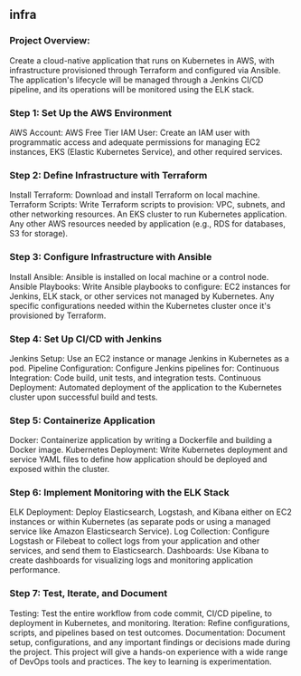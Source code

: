 ## infra
### Project Overview:
Create a cloud-native application that runs on Kubernetes in AWS, with infrastructure provisioned through Terraform and configured via Ansible. The application's lifecycle will be managed through a Jenkins CI/CD pipeline, and its operations will be monitored using the ELK stack.

### Step 1: Set Up the AWS Environment
AWS Account: AWS Free Tier
IAM User: Create an IAM user with programmatic access and adequate permissions for managing EC2 instances, EKS (Elastic Kubernetes Service), and other required services.

### Step 2: Define Infrastructure with Terraform
Install Terraform: Download and install Terraform on local machine.
Terraform Scripts: Write Terraform scripts to provision:
VPC, subnets, and other networking resources.
An EKS cluster to run Kubernetes application.
Any other AWS resources needed by application (e.g., RDS for databases, S3 for storage).

### Step 3: Configure Infrastructure with Ansible
Install Ansible:  Ansible is installed on local machine or a control node.
Ansible Playbooks: Write Ansible playbooks to configure:
EC2 instances for Jenkins, ELK stack, or other services not managed by Kubernetes.
Any specific configurations needed within the Kubernetes cluster once it's provisioned by Terraform.

### Step 4: Set Up CI/CD with Jenkins
Jenkins Setup: Use an EC2 instance or manage Jenkins in Kubernetes as a pod.
Pipeline Configuration: Configure Jenkins pipelines for:
Continuous Integration: Code build, unit tests, and integration tests.
Continuous Deployment: Automated deployment of the application to the Kubernetes cluster upon successful build and tests.

### Step 5: Containerize Application
Docker: Containerize application by writing a Dockerfile and building a Docker image.
Kubernetes Deployment: Write Kubernetes deployment and service YAML files to define how application should be deployed and exposed within the cluster.

### Step 6: Implement Monitoring with the ELK Stack
ELK Deployment: Deploy Elasticsearch, Logstash, and Kibana either on EC2 instances or within Kubernetes (as separate pods or using a managed service like Amazon Elasticsearch Service).
Log Collection: Configure Logstash or Filebeat to collect logs from your application and other services, and send them to Elasticsearch.
Dashboards: Use Kibana to create dashboards for visualizing logs and monitoring application performance.

### Step 7: Test, Iterate, and Document
Testing: Test the entire workflow from code commit, CI/CD pipeline, to deployment in Kubernetes, and monitoring.
Iteration: Refine configurations, scripts, and pipelines based on test outcomes.
Documentation: Document setup, configurations, and any important findings or decisions made during the project.
This project will give a hands-on experience with a wide range of DevOps tools and practices. The key to learning is experimentation.
